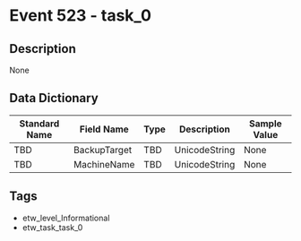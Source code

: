 # Event 523 - task_0

## Description
None

## Data Dictionary
|Standard Name|Field Name|Type|Description|Sample Value|
|---|---|---|---|---|
|TBD|BackupTarget|TBD|UnicodeString|None|None|
|TBD|MachineName|TBD|UnicodeString|None|None|

## Tags
* etw_level_Informational
* etw_task_task_0